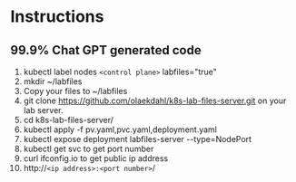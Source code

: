 # Instructions
## 99.9% Chat GPT generated code

1. kubectl label nodes `<control plane>` labfiles="true"
2. mkdir ~/labfiles
3. Copy your files to ~/labfiles
4. git clone https://github.com/olaekdahl/k8s-lab-files-server.git on your lab server.
5. cd k8s-lab-files-server/
6. kubectl apply -f pv.yaml,pvc.yaml,deployment.yaml
7. kubectl expose deployment labfiles-server --type=NodePort
8. kubectl get svc to get port number
9. curl ifconfig.io to get public ip address
10. http://`<ip address>:<port number>`/